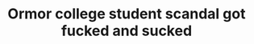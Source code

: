 ---
layout: post
title: Ormor college student scandal got fucked and sucked
duration: '03:33'
view: 112
rate: 2
video: 'https://flashservice.xvideos.com/embedframe/12294311'
category: 
 - amateur
 - beautiful
 - pov
 - quickie
tags: 
 - booty
 - butt
 - fucked
 - gorgeous
 - jackpot
 - karga
 - kumpare
 - mokong
 - muse
 - nagparaos
 - nene
 - pinay-sex
priority: 0.9
changefreq: daily
---